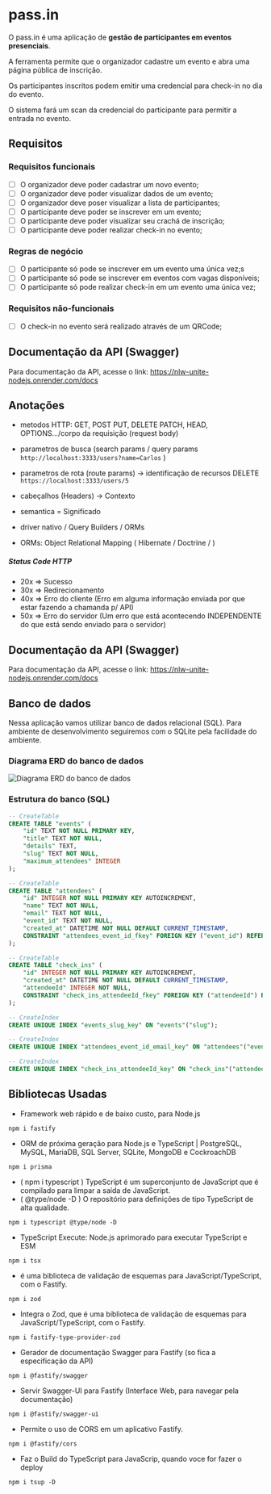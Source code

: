 # pass.in

O pass.in é uma aplicação de **gestão de participantes em eventos presenciais**.

A ferramenta permite que o organizador cadastre um evento e abra uma página pública de inscrição.

Os participantes inscritos podem emitir uma credencial para check-in no dia do evento.

O sistema fará um scan da credencial do participante para permitir a entrada no evento.

## Requisitos

### Requisitos funcionais

-   [ ] O organizador deve poder cadastrar um novo evento;
-   [ ] O organizador deve poder visualizar dados de um evento;
-   [ ] O organizador deve poser visualizar a lista de participantes;
-   [ ] O participante deve poder se inscrever em um evento;
-   [ ] O participante deve poder visualizar seu crachá de inscrição;
-   [ ] O participante deve poder realizar check-in no evento;

### Regras de negócio

-   [ ] O participante só pode se inscrever em um evento uma única vez;s
-   [ ] O participante só pode se inscrever em eventos com vagas disponíveis;
-   [ ] O participante só pode realizar check-in em um evento uma única vez;

### Requisitos não-funcionais

-   [ ] O check-in no evento será realizado através de um QRCode;

## Documentação da API (Swagger)

Para documentação da API, acesse o link: https://nlw-unite-nodejs.onrender.com/docs

## Anotações

- metodos HTTP: GET, POST PUT, DELETE PATCH, HEAD, OPTIONS.../corpo da requisição (request body)
- parametros de busca (search params / query params `http://localhost:3333/users?name=Carlos` )
- parametros de rota (route params) -> identificação de recursos DELETE `https://localhost:3333/users/5`
- cabeçalhos (Headers) -> Contexto

- semantica = Significado

- driver nativo / Query Builders / ORMs
- ORMs: Object Relational Mapping ( Hibernate / Doctrine / )

##### Status Code HTTP
- 20x => Sucesso
- 30x => Redirecionamento
- 40x => Erro do cliente (Erro em alguma informação enviada por que estar fazendo a chamanda p/ API)
- 50x => Erro do servidor (Um erro que está acontecendo INDEPENDENTE do que está sendo enviado para o servidor)

## Documentação da API (Swagger)

Para documentação da API, acesse o link: https://nlw-unite-nodejs.onrender.com/docs

## Banco de dados

Nessa aplicação vamos utilizar banco de dados relacional (SQL). Para ambiente de desenvolvimento seguiremos com o SQLite pela facilidade do ambiente.

### Diagrama ERD do banco de dados


![Diagrama ERD do banco de dados](https://github.com/CarllosEduardo07/NLW-Unit/assets/80606019/67771255-1c52-4b52-b58c-1896329f1679)


### Estrutura do banco (SQL)

```sql
-- CreateTable
CREATE TABLE "events" (
    "id" TEXT NOT NULL PRIMARY KEY,
    "title" TEXT NOT NULL,
    "details" TEXT,
    "slug" TEXT NOT NULL,
    "maximum_attendees" INTEGER
);

-- CreateTable
CREATE TABLE "attendees" (
    "id" INTEGER NOT NULL PRIMARY KEY AUTOINCREMENT,
    "name" TEXT NOT NULL,
    "email" TEXT NOT NULL,
    "event_id" TEXT NOT NULL,
    "created_at" DATETIME NOT NULL DEFAULT CURRENT_TIMESTAMP,
    CONSTRAINT "attendees_event_id_fkey" FOREIGN KEY ("event_id") REFERENCES "events" ("id") ON DELETE RESTRICT ON UPDATE CASCADE
);

-- CreateTable
CREATE TABLE "check_ins" (
    "id" INTEGER NOT NULL PRIMARY KEY AUTOINCREMENT,
    "created_at" DATETIME NOT NULL DEFAULT CURRENT_TIMESTAMP,
    "attendeeId" INTEGER NOT NULL,
    CONSTRAINT "check_ins_attendeeId_fkey" FOREIGN KEY ("attendeeId") REFERENCES "attendees" ("id") ON DELETE RESTRICT ON UPDATE CASCADE
);

-- CreateIndex
CREATE UNIQUE INDEX "events_slug_key" ON "events"("slug");

-- CreateIndex
CREATE UNIQUE INDEX "attendees_event_id_email_key" ON "attendees"("event_id", "email");

-- CreateIndex
CREATE UNIQUE INDEX "check_ins_attendeeId_key" ON "check_ins"("attendeeId");
```

## Bibliotecas Usadas

- Framework web rápido e de baixo custo, para Node.js
```dash
npm i fastify
```

- ORM de próxima geração para Node.js e TypeScript | PostgreSQL, MySQL, MariaDB, SQL Server, SQLite, MongoDB e CockroachDB
```dash
npm i prisma
```

- ( npm i typescript ) TypeScript é um superconjunto de JavaScript que é compilado para limpar a saída de JavaScript.
- ( @type/node -D ) O repositório para definições de tipo TypeScript de alta qualidade.
```dash
npm i typescript @type/node -D
```
- TypeScript Execute: Node.js aprimorado para executar TypeScript e ESM
```dash
npm i tsx
```

- é uma biblioteca de validação de esquemas para JavaScript/TypeScript, com o Fastify.
```dash
npm i zod
```

- Integra o Zod, que é uma biblioteca de validação de esquemas para JavaScript/TypeScript, com o Fastify.
```dash
npm i fastify-type-provider-zod
```

- Gerador de documentação Swagger para Fastify (so fica a especificação da API)
```dash
npm i @fastify/swagger
```

- Servir Swagger-UI para Fastify (Interface Web, para navegar pela documentação)
```dash
npm i @fastify/swagger-ui
```

- Permite o uso de CORS em um aplicativo Fastify.
```dash
npm i @fastify/cors
```

- Faz o Build do TypeScript para JavaScrip, quando voce for fazer o deploy
```dash
npm i tsup -D
```
